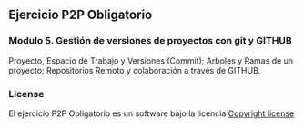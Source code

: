 ## Ejercicio P2P Obligatorio

### Modulo 5. Gestión de versiones de proyectos con git y GITHUB

Proyecto, Espacio de Trabajo y Versiones (Commit); Arboles y Ramas de un proyecto; Repositorios Remoto y colaboración a través de GITHUB.

### License

El ejercicio P2P Obligatorio es un software bajo la licencia [Copyright license](https://github.com/rody7val/laravel/blob/master/LICENSE.md)
